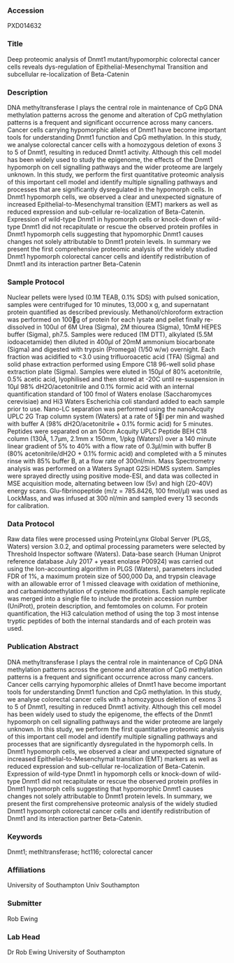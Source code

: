 ### Accession
PXD014632

### Title
Deep proteomic analysis of Dnmt1 mutant/hypomorphic colorectal cancer cells reveals dys-regulation of Epithelial-Mesenchymal Transition and subcellular re-localization of Beta-Catenin

### Description
DNA methyltransferase I plays the central role in maintenance of CpG DNA methylation patterns across the genome and alteration of CpG methylation patterns is a frequent and significant occurrence across many cancers. Cancer cells carrying hypomorphic alleles of Dnmt1 have become important tools for understanding Dnmt1 function and CpG methylation. In this study, we analyse colorectal cancer cells with a homozygous deletion of exons 3 to 5 of Dnmt1, resulting in reduced Dnmt1 activity. Although this cell model has been widely used to study the epigenome, the effects of the Dnmt1 hypomorph on cell signalling pathways and the wider proteome are largely unknown. In this study, we perform the first quantitative proteomic analysis of this important cell model and identify multiple signalling pathways and processes that are significantly dysregulated in the hypomorph cells. In Dnmt1 hypomorph cells, we observed a clear and unexpected signature of increased Epithelial-to-Mesenchymal transition (EMT) markers as well as reduced expression and sub-cellular re-localization of Beta-Catenin. Expression of wild-type Dnmt1 in hypomorph cells or knock-down of wild-type Dnmt1 did not recapitulate or rescue the observed protein profiles in Dnmt1 hypomorph cells suggesting that hypomorphic Dnmt1 causes changes not solely attributable to Dnmt1 protein levels. In summary we present the first comprehensive proteomic analysis of the widely studied Dnmt1 hypomorph colorectal cancer cells and identify redistribution of Dnmt1 and its interaction partner Beta-Catenin

### Sample Protocol
Nuclear pellets were lysed (0.1M TEAB, 0.1% SDS) with pulsed sonication, samples were centrifuged for 10 minutes, 13,000 x g, and supernatant protein quantified as described previously. Methanol/chloroform extraction was performed on 100g of protein for each lysate and pellet finally re-dissolved in 100ul of 6M Urea (Sigma), 2M thiourea (Sigma), 10mM HEPES buffer (Sigma), ph7.5. Samples were reduced (1M DTT), alkylated (5.5M iodoacetamide) then diluted in 400µl of 20mM ammonium biocarbonate (Sigma) and digested with trypsin (Promega) (1/50 w/w) overnight. Each fraction was acidified to <3.0 using trifluoroacetic acid (TFA) (Sigma) and solid phase extraction performed using Empore C18 96-well solid phase extraction plate (Sigma). Samples were eluted in 150µl of 80% acetonitrile, 0.5% acetic acid, lyophilised and then stored at -20C until re-suspension in 10µl 98% dH2O/acetonitrile and 0.1% formic acid with an internal quantification standard of 100 fmol of Waters enolase (Saccharomyces cerevisiae) and Hi3 Waters Escherichia coli standard added to each sample prior to use. Nano-LC separation was performed using the nanoAcquity UPLC 2G Trap column system (Waters) at a rate of 5l per min and washed with buffer A (98% dH2O/acetonitrile + 0.1% formic acid) for 5 minutes. Peptides were separated on an 50cm Acquity UPLC Peptide BEH C18 column (130Å, 1.7µm, 2.1mm x 150mm, 1/pkg (Waters)) over a 140 minute linear gradient of 5% to 40% with a flow rate of 0.3µl/min with buffer B (80% acetonitrile/dH2O + 0.1% formic acid) and completed with a 5 minutes rinse with 85% buffer B, at a flow rate of 300nl/min. Mass Spectrometry analysis was performed on a Waters Synapt G2Si HDMS system. Samples were sprayed directly using positive mode-ESI, and data was collected in MSE acquisition mode, alternating between low (5v) and high (20-40V) energy scans. Glu-fibrinopeptide (m/z = 785.8426, 100 fmol/µl) was used as LockMass, and was infused at 300 nl/min and sampled every 13 seconds for calibration.

### Data Protocol
Raw data files were processed using ProteinLynx Global Server (PLGS, Waters) version 3.0.2, and optimal processing parameters were selected by Threshold Inspector software (Waters). Data-base search (Human Uniprot reference database July 2017 + yeast enolase P00924) was carried out using the Ion-accounting algorithm in PLGS (Waters), parameters included FDR of 1%, a maximum protein size of 500,000 Da, and trypsin cleavage with an allowable error of 1 missed cleavage with oxidation of methionine, and carbamidomethylation of cysteine modifications. Each sample replicate was merged into a single file to include the protein accession number (UniProt), protein description, and femtomoles on column. For protein quantification, the Hi3 calculation method of using the top 3 most intense tryptic peptides of both the internal standards and of each protein was used.

### Publication Abstract
DNA methyltransferase I plays the central role in maintenance of CpG DNA methylation patterns across the genome and alteration of CpG methylation patterns is a frequent and significant occurrence across many cancers. Cancer cells carrying hypomorphic alleles of Dnmt1 have become important tools for understanding Dnmt1 function and CpG methylation. In this study, we analyse colorectal cancer cells with a homozygous deletion of exons 3 to 5 of Dnmt1, resulting in reduced Dnmt1 activity. Although this cell model has been widely used to study the epigenome, the effects of the Dnmt1 hypomorph on cell signalling pathways and the wider proteome are largely unknown. In this study, we perform the first quantitative proteomic analysis of this important cell model and identify multiple signalling pathways and processes that are significantly dysregulated in the hypomorph cells. In Dnmt1 hypomorph cells, we observed a clear and unexpected signature of increased Epithelial-to-Mesenchymal transition (EMT) markers as well as reduced expression and sub-cellular re-localization of Beta-Catenin. Expression of wild-type Dnmt1 in hypomorph cells or knock-down of wild-type Dnmt1 did not recapitulate or rescue the observed protein profiles in Dnmt1 hypomorph cells suggesting that hypomorphic Dnmt1 causes changes not solely attributable to Dnmt1 protein levels. In summary, we present the first comprehensive proteomic analysis of the widely studied Dnmt1 hypomorph colorectal cancer cells and identify redistribution of Dnmt1 and its interaction partner Beta-Catenin.

### Keywords
Dnmt1; methltransferase; hct116; colorectal cancer

### Affiliations
University of Southampton
Univ Southampton

### Submitter
Rob Ewing

### Lab Head
Dr Rob Ewing
University of Southampton


